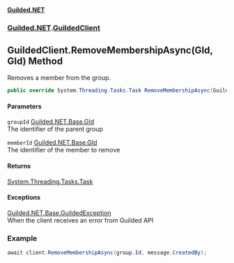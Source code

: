 #### [Guilded.NET](Guilded_NET_Base.md 'Guilded.NET.Base')
### [Guilded.NET](Guilded_NET_Base.md#Guilded_NET 'Guilded.NET').[GuildedClient](GuildedClient.md 'Guilded.NET.GuildedClient')
## GuildedClient.RemoveMembershipAsync(GId, GId) Method
Removes a member from the group.  
```csharp
public override System.Threading.Tasks.Task RemoveMembershipAsync(Guilded.NET.Base.GId groupId, Guilded.NET.Base.GId memberId);
```
#### Parameters
<a name='Guilded_NET_GuildedClient_RemoveMembershipAsync(Guilded_NET_Base_GId_Guilded_NET_Base_GId)_groupId'></a>
`groupId` [Guilded.NET.Base.GId](https://docs.microsoft.com/en-us/dotnet/api/Guilded.NET.Base.GId 'Guilded.NET.Base.GId')  
The identifier of the parent group
  
<a name='Guilded_NET_GuildedClient_RemoveMembershipAsync(Guilded_NET_Base_GId_Guilded_NET_Base_GId)_memberId'></a>
`memberId` [Guilded.NET.Base.GId](https://docs.microsoft.com/en-us/dotnet/api/Guilded.NET.Base.GId 'Guilded.NET.Base.GId')  
The identifier of the member to remove
  
#### Returns
[System.Threading.Tasks.Task](https://docs.microsoft.com/en-us/dotnet/api/System.Threading.Tasks.Task 'System.Threading.Tasks.Task')  
#### Exceptions
[Guilded.NET.Base.GuildedException](https://docs.microsoft.com/en-us/dotnet/api/Guilded.NET.Base.GuildedException 'Guilded.NET.Base.GuildedException')  
When the client receives an error from Guilded API
### Example
```csharp
await client.RemoveMembershipAsync(group.Id, message.CreatedBy);  
```

